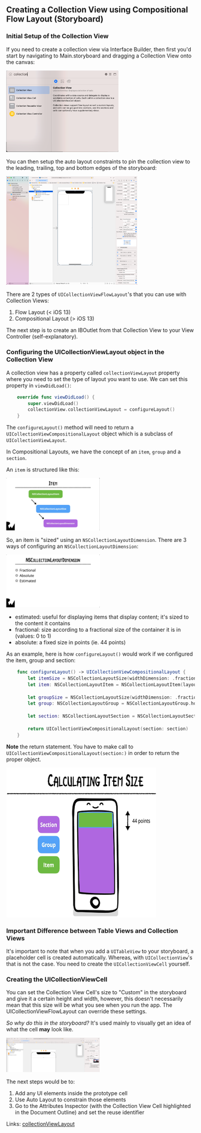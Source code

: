 ## Creating a Collection View using Compositional Flow Layout (Storyboard)

### Initial Setup of the Collection View

If you need to create a collection view via Interface Builder, then first you'd start by navigating to Main.storyboard and dragging a Collection View onto the canvas:

<img src="Images/CollectionViewUIElement.png" width="300">

You can then setup the auto layout constraints to pin the collection view to the leading, trailing, top and bottom edges of the storyboard:

<img src="Images/LayoutCollectionViewInStoryboard.png" width="350">

There are 2 types of ```UICollectionViewFlowLayout```'s that you can use with Collection Views:

1. Flow Layout (< iOS 13)
2. Compositional Layout (> iOS 13)

The next step is to create an IBOutlet from that Collection View to your View Controller (self-explanatory).

### Configuring the UICollectionViewLayout object in the Collection View

A collection view has a property called ```collectionViewLayout``` property where you need to set the type of layout you want to use.  We can set this property in ```viewDidLoad()```:

```swift
    override func viewDidLoad() {
        super.viewDidLoad()
        collectionView.collectionViewLayout = configureLayout()
    }
```

The ```configureLayout()``` method will need to return a ```UICollectionViewCompositionalLayout``` object which is a subclass of ```UICollectionViewLayout```.

In Compositional Layouts, we have the concept of an ```item```, ```group``` and a ```section```.

An ```item``` is structured like this:

<img src="Images/Item.png" width="250">

So, an item is "sized" using an ```NSCollectionLayoutDimension```.  There are 3 ways of configuring an ```NSCollectionLayoutDimension```:

<img src="Images/NSCollectionLayoutDimension.png" width="250">

- estimated: useful for displaying items that display content; it's sized to the content it contains
- fractional: size according to a fractional size of the container it is in (values: 0 to 1)
- absolute: a fixed size in points (ie. 44 points)

As an example, here is how ```configureLayout()``` would work if we configured the item, group and section:

```swift
    func configureLayout() -> UICollectionViewCompositionalLayout {
        let itemSize = NSCollectionLayoutSize(widthDimension: .fractionalWidth(1.0), heightDimension: .fractionalHeight(1.0))
        let item: NSCollectionLayoutItem = NSCollectionLayoutItem(layoutSize: itemSize)
        
        let groupSize = NSCollectionLayoutSize(widthDimension: .fractionalWidth(1.0), heightDimension: .absolute(44))
        let group: NSCollectionLayoutGroup = NSCollectionLayoutGroup.horizontal(layoutSize: groupSize, subitems: [item])
        
        let section: NSCollectionLayoutSection = NSCollectionLayoutSection(group: group)
        
        return UICollectionViewCompositionalLayout(section: section)
    }
```

**Note** the return statement.  You have to make call to ```UICollectionViewCompositionalLayout(section:)``` in order to return the proper object.

<img src="Images/ItemSize.png" width="400" height="400">

### Important Difference between Table Views and Collection Views

It's important to note that when you add a ```UITableView``` to your storyboard, a placeholder cell is created automatically.  Whereas, with ```UICollectionView```'s that is not the case.  You need to create the ```UICollectionViewCell``` yourself.

### Creating the UICollectionViewCell

You can set the Collection View Cell's size to "Custom" in the storyboard and give it a certain height and width, however, this doesn't necessarily mean that this size will be what you see when you run the app.  The UICollectionViewFlowLayout can override these settings.  

<em>So why do this in the storyboard?</em> It's used mainly to visually get an idea of what the cell __may__ look like.

<img src="Images/SizeInspector.png" width="250">

The next steps would be to:
1. Add any UI elements inside the prototype cell
2. Use Auto Layout to constrain those elements
3. Go to the Attributes Inspector (with the Collection View Cell highlighted in the Document Outline) and set the reuse identifier





Links:
[collectionViewLayout](https://developer.apple.com/documentation/uikit/uicollectionview/1618047-collectionviewlayout#)

